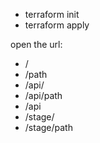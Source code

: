 * terraform init
* terraform apply

open the url:

* /
* /path
* /api/
* /api/path
* /api
* /stage/
* /stage/path
